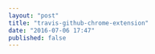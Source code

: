 ```yaml
---
layout: "post"
title: "travis-github-chrome-extension"
date: "2016-07-06 17:47"
published: false
---
```

